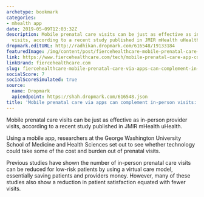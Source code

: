 ```yaml
---
archetype: bookmark
categories:
- mhealth app
date: 2019-05-09T12:03:32Z
description: Mobile prenatal care visits can be just as effective as in-person provider
  visits, according to a recent study published in JMIR mHealth uHealth.
dropmark.editURL: http://radhikan.dropmark.com/616548/19133184
featuredImage: /img/content/post/fiercehealthcare-mobile-prenatal-care-via-apps-can-complement-in-person-visits-study.jpg
link: https://www.fiercehealthcare.com/tech/mobile-prenatal-care-app-complements-person-visits
linkBrand: fiercehealthcare.com
slug: fiercehealthcare-mobile-prenatal-care-via-apps-can-complement-in-person-visits-study
socialScore: 7
socialScoreSimulated: true
source:
  name: Dropmark
  apiendpoint: https://shah.dropmark.com/616548.json
title: 'Mobile prenatal care via apps can complement in-person visits: study'
---
```

Mobile prenatal care visits can be just as effective as in-person provider visits, according to a recent study published in JMIR mHealth uHealth.

Using a mobile app, researchers at the George Washington University School of Medicine and Health Sciences set out to see whether technology could take some of the cost and burden out of prenatal visits.

Previous studies have shown the number of in-person prenatal care visits can be reduced for low-risk patients by using a virtual care model, essentially saving patients and providers money. However, many of these studies also show a reduction in patient satisfaction equated with fewer visits.

